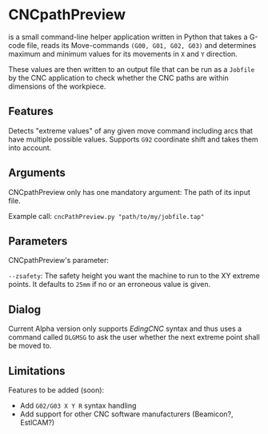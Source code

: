 # CNCpathPreview
is a small command-line helper application written in Python that takes a G-code file,
reads its Move-commands `(G00, G01, G02, G03)` and determines maximum and
minimum values for its movements in `X` and `Y` direction.

These values are then written to an output file that can be run as a `Jobfile`
by the CNC application to check whether the CNC paths are within dimensions of the workpiece.

## Features
Detects "extreme values" of any given move command including arcs that have
multiple possible values. Supports `G92` coordinate shift and takes them into account.

## Arguments
CNCpathPreview only has one mandatory argument: The path of its input file.

Example call: `cncPathPreview.py "path/to/my/jobfile.tap"`

## Parameters
CNCpathPreview's parameter:

`--zsafety`: The safety height you want the machine to run to the XY extreme points.
It defaults to `25mm` if no or an erroneous value is given.

## Dialog
Current Alpha version only supports *EdingCNC* syntax and thus uses a command called
`DLGMSG` to ask the user whether the next extreme point shall be moved to.

## Limitations
Features to be added (soon):
- Add `G02/G03 X Y R` syntax handling
- Add support for other CNC software manufacturers (Beamicon?, EstlCAM?)